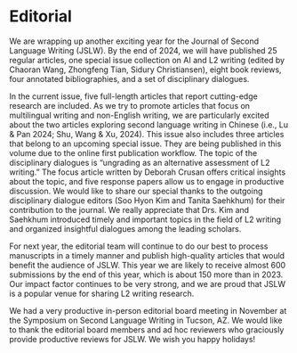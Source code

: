 # Editorial

We are wrapping up another exciting year for the Journal of Second Language Writing (JSLW). By the end of 2024, we will have published 25 regular articles, one special issue collection on AI and L2 writing (edited by Chaoran Wang, Zhongfeng Tian, Sidury Christiansen), eight book reviews, four annotated bibliographies, and a set of disciplinary dialogues.

In the current issue, five full-length articles that report cutting-edge research are included. As we try to promote articles that focus on multilingual writing and non-English writing, we are particularly excited about the two articles exploring second language writing in Chinese (i.e., Lu & Pan 2024; Shu, Wang & Xu, 2024). This issue also includes three articles that belong to an upcoming special issue. They are being published in this volume due to the online first publication workflow. The topic of the disciplinary dialogues is “ungrading as an alternative assessment of L2 writing.” The focus article written by Deborah Crusan offers critical insights about the topic, and five response papers allow us to engage in productive discussion. We would like to share our special thanks to the outgoing disciplinary dialogue editors (Soo Hyon Kim and Tanita Saehkhum) for their contribution to the journal. We really appreciate that Drs. Kim and Saehkhum introduced timely and important topics in the field of L2 writing and organized insightful dialogues among the leading scholars.

For next year, the editorial team will continue to do our best to process manuscripts in a timely manner and publish high-quality articles that would benefit the audience of JSLW. This year we are likely to receive almost 600 submissions by the end of this year, which is about 150 more than in 2023. Our impact factor continues to be very strong, and we are proud that JSLW is a popular venue for sharing L2 writing research.

We had a very productive in-person editorial board meeting in November at the Symposium on Second Language Writing in Tucson, AZ. We would like to thank the editorial board members and ad hoc reviewers who graciously provide productive reviews for JSLW. We wish you happy holidays!
